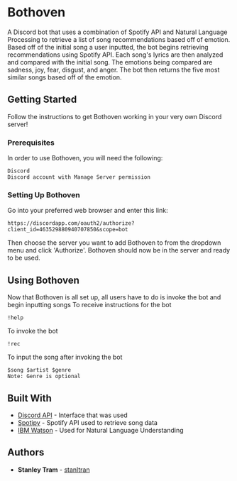 # Bothoven
A Discord bot that uses a combination of Spotify API and Natural Language Processing to retrieve a list of song recommendations based off of emotion. Based off of the initial song a user inputted, the bot begins retrieving recommendations using Spotify API. Each song's lyrics are then analyzed and compared with the initial song. The emotions being compared are sadness, joy, fear, disgust, and anger. The bot then returns the five most similar songs based off of the emotion.

## Getting Started
Follow the instructions to get Bothoven working in your very own Discord server!

### Prerequisites
In order to use Bothoven, you will need the following:
```
Discord
Discord account with Manage Server permission
```

### Setting Up Bothoven
Go into your preferred web browser and enter this link:
```
https://discordapp.com/oauth2/authorize?client_id=463529880940707850&scope=bot
```
Then choose the server you want to add Bothoven to from the dropdown menu and click 'Authorize'.
Bothoven should now be in the server and ready to be used.

## Using Bothoven
Now that Bothoven is all set up, all users have to do is invoke the bot and begin inputting songs
To receive instructions for the bot
```
!help
```
To invoke the bot
```
!rec
```
To input the song after invoking the bot
```
$song $artist $genre
Note: Genre is optional
```

## Built With
* [Discord API](https://discordpy.readthedocs.io/en/latest/index.html) - Interface that was used
* [Spotipy](https://spotipy.readthedocs.io/en/latest/) - Spotify API used to retrieve song data
* [IBM Watson](https://www.ibm.com/watson/) - Used for Natural Language Understanding

## Authors
* **Stanley Tram** - [stanltran](https://github.com/stanltran/Bothoven)
